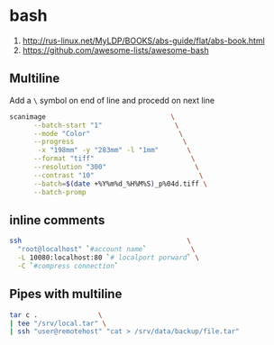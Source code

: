 # bash
1. http://rus-linux.net/MyLDP/BOOKS/abs-guide/flat/abs-book.html
2. https://github.com/awesome-lists/awesome-bash
## Multiline
Add a `\` symbol on end of line and procedd on next line
```bash
scanimage                               \
      --batch-start "1"                  \
      --mode "Color"                      \
      --progress                           \
       -x "198mm" -y "283mm" -l "1mm"       \
      --format "tiff"                        \
      --resolution "300"                      \
      --contrast "10"                          \
      --batch=$(date +%Y%m%d_%H%M%S)_p%04d.tiff \
      --batch-promp
```

## inline comments
```bash
ssh                                         \
  "root@localhost" `#account name`           \
  -L 10080:localhost:80 `# localport porward` \
  -C `#compress connection`
```

## Pipes with multiline
```bash
tar c .               \
| tee "/srv/local.tar" \
| ssh "user@remotehost" "cat > /srv/data/backup/file.tar"
```
